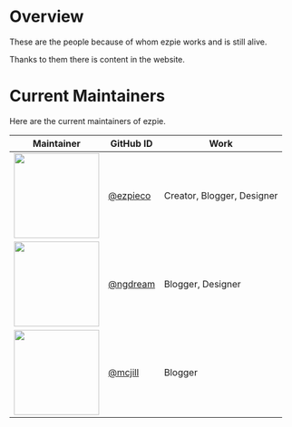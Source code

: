 # Overview

These are the people because of whom ezpie works and is still alive.

Thanks to them there is content in the website.

# Current Maintainers

Here are the current maintainers of ezpie.

<table>
<thead>
  <tr>
    <th>Maintainer</th>
    <th>GitHub ID</th>
    <th>Work</th>
  </tr>
</thead>
<tbody>
    <tr>
    <td><img src="https://avatars.githubusercontent.com/u/104765117?v=4" width="150px"></td>
    <td><a href="https://github.com/ezpieco">@ezpieco</a></td>
    <td>Creator, Blogger, Designer</td>
  </tr>
  <tr>
    <td><img src="https://avatars.githubusercontent.com/u/96875506?v=4" width="150px"></td>
    <td><a href="https://github.com/ngdream">@ngdream</a></td>
    <td>Blogger, Designer</td>
  </tr>
  <tr>
    <td><img src="https://avatars.githubusercontent.com/u/66503402?v=4" width="150px"></td>
    <td><a href="https://github.com/mcjill">@mcjill</a></td>
    <td>Blogger</td>
  </tr>
</tbody>
</table>
